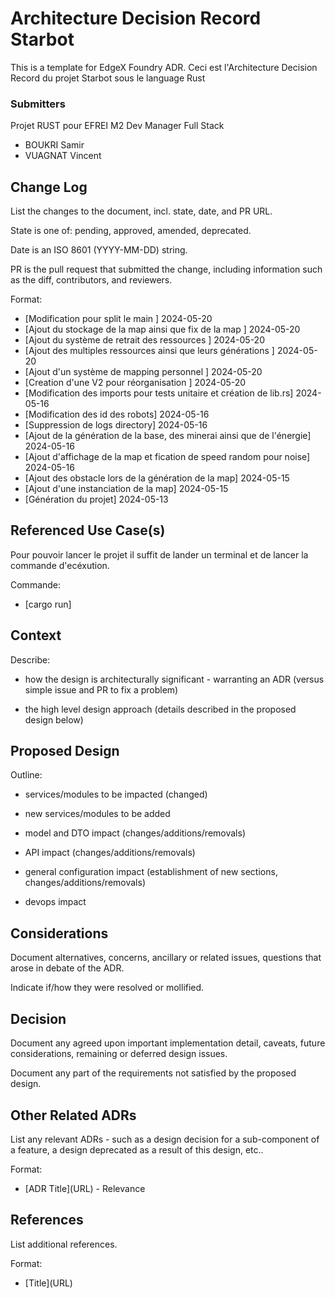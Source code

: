 # Architecture Decision Record Starbot <!-- Replace with ADR title -->

This is a template for EdgeX Foundry ADR.
Ceci est l'Architecture Decision Record du projet Starbot sous le language Rust


### Submitters

Projet RUST pour EFREI
M2 Dev Manager Full Stack

- BOUKRI Samir
- VUAGNAT Vincent


## Change Log

List the changes to the document, incl. state, date, and PR URL.

State is one of: pending, approved, amended, deprecated.

Date is an ISO 8601 (YYYY-MM-DD) string.

PR is the pull request that submitted the change, including information such as the diff, contributors, and reviewers.

Format:

- \[Modification pour split le main \] 2024-05-20
- \[Ajout du stockage de la map ainsi que fix de la map \] 2024-05-20
- \[Ajout du système de retrait des ressources \] 2024-05-20
- \[Ajout des multiples ressources ainsi que leurs générations \] 2024-05-20
- \[Ajout d'un système de mapping personnel \] 2024-05-20
- \[Creation d'une V2 pour réorganisation \] 2024-05-20
- \[Modification des imports pour tests unitaire et création de lib.rs\] 2024-05-16
- \[Modification des id des robots\] 2024-05-16
- \[Suppression de logs directory\] 2024-05-16
- \[Ajout de la génération de la base, des minerai ainsi que de l'énergie\] 2024-05-16
- \[Ajout d'affichage de la map et fication de speed random pour noise\] 2024-05-16
- \[Ajout des obstacle lors de la génération de la map\] 2024-05-15
- \[Ajout d'une instanciation de la map\] 2024-05-15
- \[Génération du projet\] 2024-05-13



## Referenced Use Case(s)

Pour pouvoir lancer le projet il suffit de lander un terminal et de lancer la commande d'ecéxution.

Commande:

- \[cargo run\]


## Context

Describe:

- how the design is architecturally significant - warranting an ADR (versus simple issue and PR to fix a problem)

- the high level design approach (details described in the proposed design below)


## Proposed Design

Outline:

- services/modules to be impacted (changed)

- new services/modules to be added

- model and DTO impact (changes/additions/removals)

- API impact (changes/additions/removals)

- general configuration impact (establishment of new sections, changes/additions/removals)

- devops impact


## Considerations

Document alternatives, concerns, ancillary or related issues, questions that arose in debate of the ADR. 

Indicate if/how they were resolved or mollified.


## Decision

Document any agreed upon important implementation detail, caveats, future considerations, remaining or deferred design issues.

Document any part of the requirements not satisfied by the proposed design.


## Other Related ADRs

List any relevant ADRs - such as a design decision for a sub-component of a feature, a design deprecated as a result of this design, etc.. 

Format:

- \[ADR Title\]\(URL\) - Relevance


## References

List additional references.

Format:

- \[Title\]\(URL\)

